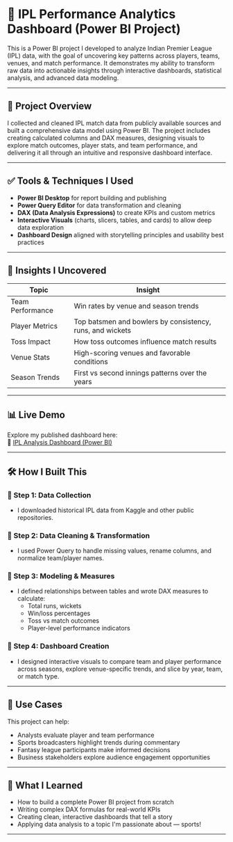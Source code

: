# 🏏 IPL Performance Analytics Dashboard (Power BI Project)

This is a Power BI project I developed to analyze Indian Premier League (IPL) data, with the goal of uncovering key patterns across players, teams, venues, and match performance. It demonstrates my ability to transform raw data into actionable insights through interactive dashboards, statistical analysis, and advanced data modeling.

---

## 📌 Project Overview

I collected and cleaned IPL match data from publicly available sources and built a comprehensive data model using Power BI. The project includes creating calculated columns and DAX measures, designing visuals to explore match outcomes, player stats, and team performance, and delivering it all through an intuitive and responsive dashboard interface.

---

## ✅ Tools & Techniques I Used

- **Power BI Desktop** for report building and publishing  
- **Power Query Editor** for data transformation and cleaning  
- **DAX (Data Analysis Expressions)** to create KPIs and custom metrics  
- **Interactive Visuals** (charts, slicers, tables, and cards) to allow deep data exploration  
- **Dashboard Design** aligned with storytelling principles and usability best practices  

---

## 🧠 Insights I Uncovered

| Topic | Insight |
|-------|---------|
| Team Performance | Win rates by venue and season trends |
| Player Metrics | Top batsmen and bowlers by consistency, runs, and wickets |
| Toss Impact | How toss outcomes influence match results |
| Venue Stats | High-scoring venues and favorable conditions |
| Season Trends | First vs second innings patterns over the years |

---

## 📊 Live Demo

Explore my published dashboard here:  
🔗 [IPL Analysis Dashboard (Power BI)](https://app.powerbi.com/view?r=eyJrIjoiNDQxYWVmNGItNjA2Yi00MjdiLWIyMjgtMWIwNjgzYmI2MDM1IiwidCI6ImIxMWMzNGNjLWQ2YTMtNDQyZi05NThlLTQ5YTFmZmQ0NzMyNCJ9 )

---

## 🛠️ How I Built This

### 🔹 Step 1: Data Collection

- I downloaded historical IPL data from Kaggle and other public repositories.

### 🔹 Step 2: Data Cleaning & Transformation

- I used Power Query to handle missing values, rename columns, and normalize team/player names.

### 🔹 Step 3: Modeling & Measures

- I defined relationships between tables and wrote DAX measures to calculate:
  - Total runs, wickets
  - Win/loss percentages
  - Toss vs match outcomes
  - Player-level performance indicators

### 🔹 Step 4: Dashboard Creation

- I designed interactive visuals to compare team and player performance across seasons, explore venue-specific trends, and slice by year, team, or match type.

---

## 🧾 Use Cases

This project can help:
- Analysts evaluate player and team performance
- Sports broadcasters highlight trends during commentary
- Fantasy league participants make informed decisions
- Business stakeholders explore audience engagement opportunities

---

## 🎯 What I Learned

- How to build a complete Power BI project from scratch  
- Writing complex DAX formulas for real-world KPIs  
- Creating clean, interactive dashboards that tell a story  
- Applying data analysis to a topic I'm passionate about — sports!

---

